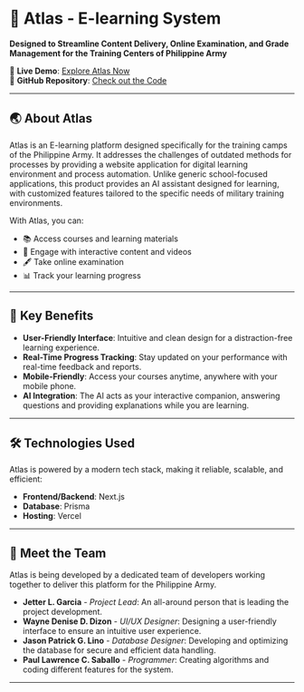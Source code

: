 # 📖 **Atlas - E-learning System**

**Designed to Streamline Content Delivery, Online Examination, and Grade Management for the Training Centers of Philippine Army**

🚀 **Live Demo**: [Explore Atlas Now](https://atlas-black.vercel.app/)  
🔧 **GitHub Repository**: [Check out the Code](https://github.com/jetsgarcia/atlas)

---

## 🌏 **About Atlas**

Atlas is an E-learning platform designed specifically for the training camps of the Philippine Army. It addresses the challenges of outdated methods for processes by providing a website application for digital learning environment and process automation. Unlike generic school-focused applications, this product provides an AI assistant designed for learning, with customized features tailored to the specific needs of military training environments.

With Atlas, you can:

- 📚 Access courses and learning materials
- 🎥 Engage with interactive content and videos
- 🖋️ Take online examination
- 📊 Track your learning progress

---

## 🌟 **Key Benefits**

- **User-Friendly Interface**: Intuitive and clean design for a distraction-free learning experience.
- **Real-Time Progress Tracking**: Stay updated on your performance with real-time feedback and reports.
- **Mobile-Friendly**: Access your courses anytime, anywhere with your mobile phone.
- **AI Integration**: The AI acts as your interactive companion, answering questions and providing explanations while you are learning.

---

## 🛠️ **Technologies Used**

Atlas is powered by a modern tech stack, making it reliable, scalable, and efficient:

- **Frontend/Backend**: Next.js
- **Database**: Prisma
- **Hosting**: Vercel

---

## 👥 **Meet the Team**

Atlas is being developed by a dedicated team of developers working together to deliver this platform for the Philippine Army.

- **Jetter L. Garcia** - _Project Lead_: An all-around person that is leading the project development.
- **Wayne Denise D. Dizon** - _UI/UX Designer_: Designing a user-friendly interface to ensure an intuitive user experience.
- **Jason Patrick G. Lino** - _Database Designer_: Developing and optimizing the database for secure and efficient data handling.
- **Paul Lawrence C. Saballo** - _Programmer_: Creating algorithms and coding different features for the system.

---
